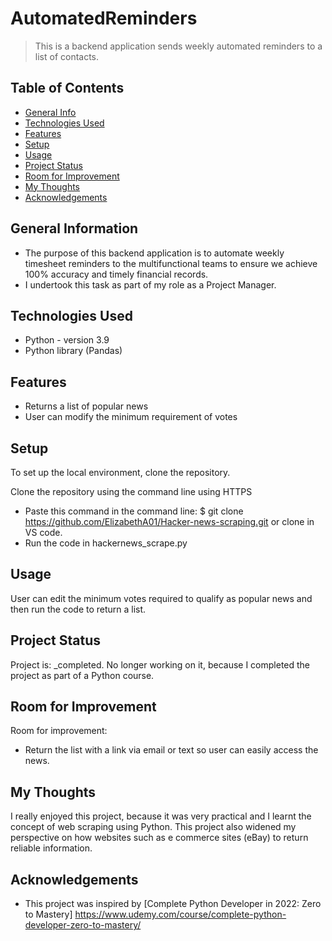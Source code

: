 # AutomatedReminders
> This is a backend application sends weekly automated reminders to a list of contacts.

## Table of Contents
* [General Info](#general-information)
* [Technologies Used](#technologies-used)
* [Features](#features)
* [Setup](#setup)
* [Usage](#usage)
* [Project Status](#project-status)
* [Room for Improvement](#room-for-improvement)
* [My Thoughts](#my-thoughts)
* [Acknowledgements](#acknowledgements)


## General Information
- The purpose of this backend application is to automate weekly timesheet reminders to the multifunctional teams to ensure we achieve 100% accuracy and timely financial records. 
- I undertook this task as part of my role as a Project Manager. 


## Technologies Used
- Python - version 3.9
- Python library (Pandas)


## Features
- Returns a list of popular news
- User can modify the minimum requirement of votes  


## Setup
To set up the local environment, clone the repository. 

Clone the repository using the command line using HTTPS
- Paste this command in the command line: $ git clone https://github.com/ElizabethA01/Hacker-news-scraping.git or clone in VS code. 
- Run the code in hackernews_scrape.py


## Usage
User can edit the minimum votes required to qualify as popular news and then run the code to return a list.


## Project Status
Project is: _completed. No longer working on it, because I completed the project as part of a Python course.


## Room for Improvement
Room for improvement:
- Return the list with a link via email or text so user can easily access the news. 


## My Thoughts
I really enjoyed this project, because it was very practical and I learnt the concept of web scraping using Python. This project also widened my perspective on how websites such as e commerce sites (eBay) to return reliable information. 


## Acknowledgements
- This project was inspired by [Complete Python Developer in 2022: Zero to Mastery] https://www.udemy.com/course/complete-python-developer-zero-to-mastery/



